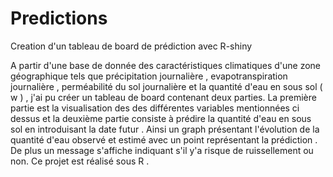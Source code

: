 # Predictions
Creation d'un tableau de board de prédiction avec R-shiny


A partir d'une base de donnée des caractéristiques climatiques d'une zone géographique tels que précipitation journalière , evapotranspiration journalière ,
perméabilité du sol journalière et la quantité d'eau en sous sol ( w ) , j'ai pu créer un tableau de board contenant deux parties.
La première partie est la visualisation des des différentes variables mentionnées ci dessus et la deuxième partie consiste à prédire la quantité d'eau en sous sol en introduisant la date futur . Ainsi un graph présentant l'évolution de la quantité d'eau observé et estimé avec un point représentant la prédiction . De plus un message s'affiche indiquant s'il y'a risque de ruissellement ou non.
Ce projet est réalisé sous R .
